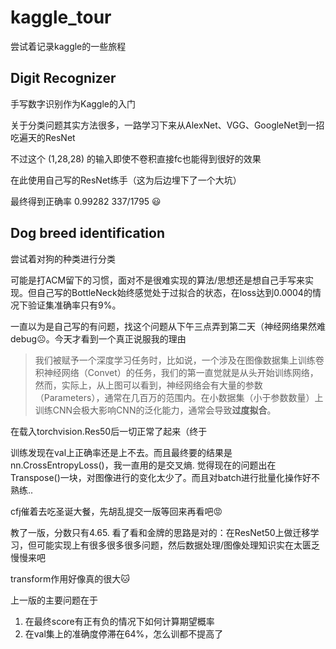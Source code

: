 # kaggle_tour
尝试着记录kaggle的一些旅程

## Digit Recognizer

手写数字识别作为Kaggle的入门

关于分类问题其实方法很多，一路学习下来从AlexNet、VGG、GoogleNet到一招吃遍天的ResNet

不过这个 (1,28,28) 的输入即使不卷积直接fc也能得到很好的效果

在此使用自己写的ResNet练手（这为后边埋下了一个大坑）



最终得到正确率  0.99282 337/1795  😃

## Dog breed identification

尝试着对狗的种类进行分类

可能是打ACM留下的习惯，面对不是很难实现的算法/思想还是想自己手写来实现。但自己写的BottleNeck始终感觉处于过拟合的状态，在loss达到0.0004的情况下验证集准确率只有9%。

一直以为是自己写的有问题，找这个问题从下午三点弄到第二天（神经网络果然难debug☹️。今天才看到一个真正说服我的理由

> 我们被赋予一个深度学习任务时，比如说，一个涉及在图像数据集上训练卷积神经网络（Convet）的任务，我们的第一直觉就是从头开始训练网络，然而，实际上，从上图可以看到，神经网络会有大量的参数（Parameters），通常在几百万的范围内。在小数据集（小于参数数量）上训练CNN会极大影响CNN的泛化能力，通常会导致**过度拟合**。

在载入torchvision.Res50后一切正常了起来（终于



训练发现在val上正确率还是上不去。而且最终要的结果是nn.CrossEntropyLoss()，我一直用的是交叉熵. 觉得现在的问题出在Transpose()一块，对图像进行的变化太少了。而且对batch进行批量化操作好不熟练..

cfj催着去吃圣诞大餐，先胡乱提交一版等回来再看吧😡

教了一版，分数只有4.65. 看了看和金牌的思路是对的：在ResNet50上做迁移学习，但可能实现上有很多很多很多问题，然后数据处理/图像处理知识实在太匮乏 慢慢来吧

transform作用好像真的很大🐱

上一版的主要问题在于

1. 在最终score有正有负的情况下如何计算期望概率
2. 在val集上的准确度停滞在64%，怎么训都不提高了



